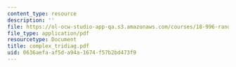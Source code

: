 ```yaml
---
content_type: resource
description: ''
file: https://ol-ocw-studio-app-qa.s3.amazonaws.com/courses/18-996-random-matrix-theory-and-its-applications-spring-2004/0636aefaaf5da94a1674f57b2bd473f9_complex_tridiag.pdf
file_type: application/pdf
resourcetype: Document
title: complex_tridiag.pdf
uid: 0636aefa-af5d-a94a-1674-f57b2bd473f9
---
```

